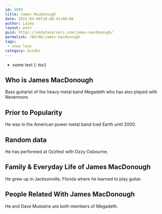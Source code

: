 ```yaml
---
id: 5093
title: James MacDonough
date: 2021-04-06T18:48:41+00:00
author: Laima
layout: post
guid: https://ukdataservers.com/james-macdonough/
permalink: /04/06/james-macdonough
tags:
 - show love
category: Guides
---
```


* some text
{: toc}


## Who is James MacDonough
                  
                  
                  
Bass guitarist of the heavy metal band Megadeth who has also played with Nevermore.
                  
              
            
              
            
                
                
                
## Prior to Popularity
                  
                  
                  
He was in the American power metal band Iced Earth until 2000.
                  
              
            
              
            
                
                
                
## Random data
                  
                  
                  
He has performed at Ozzfest with Ozzy Osbourne.
                  
              
            
              
            
                
                
                
## Family & Everyday Life of James MacDonough
                  
                  
                  
He grew up in Jacksonville, Florida where he learned to play guitar.
                  
              
            
              
            
                
                
                
## People Related With James MacDonough
                  
                  
                  
He and Dave Mustaine are both members of Megadeth.
                  
              
            
              
            
                
              
            
              
              
            
            
              
            
          
          
          
